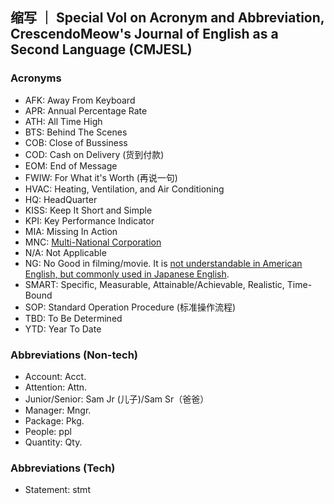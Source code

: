 ## 缩写 ｜ Special Vol on Acronym and Abbreviation, CrescendoMeow's Journal of English as a Second Language (CMJESL)

### Acronyms
- AFK: Away From Keyboard
- APR: Annual Percentage Rate
- ATH: All Time High
- BTS: Behind The Scenes
- COB: Close of Bussiness
- COD: Cash on Delivery (货到付款)
- EOM: End of Message
- FWIW: For What it's Worth (再说一句)
- HVAC: Heating, Ventilation, and Air Conditioning
- HQ: HeadQuarter
- KISS: Keep It Short and Simple
- KPI: Key Performance Indicator
- MIA: Missing In Action
- MNC: [Multi-National Corporation](https://www.investopedia.com/terms/m/multinationalcorporation.asp)
- N/A: Not Applicable
- NG: No Good in filming/movie. It is [not understandable in American English, but commonly used in Japanese English](https://ell.stackexchange.com/questions/147040/is-ng-no-good-correct-english).
- SMART: Specific, Measurable, Attainable/Achievable, Realistic, Time-Bound
- SOP: Standard Operation Procedure (标准操作流程)
- TBD: To Be Determined
- YTD: Year To Date

### Abbreviations (Non-tech)
- Account: Acct.
- Attention: Attn.
- Junior/Senior: Sam Jr (儿子)/Sam Sr（爸爸）
- Manager: Mngr.
- Package: Pkg.
- People: ppl
- Quantity: Qty.

### Abbreviations (Tech)
- Statement: stmt
